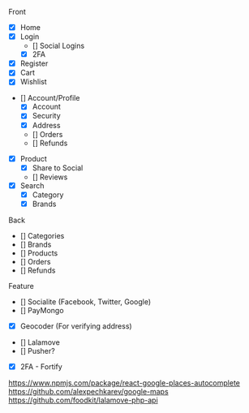 Front
- [x] Home
- [x] Login
    - [] Social Logins
    - [x] 2FA 
- [x] Register
- [x] Cart
- [x] Wishlist
- [] Account/Profile
    - [x] Account
    - [x] Security
    - [x] Address
    - [] Orders
    - [] Refunds
- [x] Product
    - [x] Share to Social
    - [] Reviews 
- [x] Search
    - [x] Category
    - [x] Brands

Back
- [] Categories
- [] Brands 
- [] Products
- [] Orders
- [] Refunds

Feature
- [] Socialite (Facebook, Twitter, Google)
- [] PayMongo
- [x] Geocoder (For verifying address)
- [] Lalamove
- [] Pusher?
- [x] 2FA - Fortify

https://www.npmjs.com/package/react-google-places-autocomplete
https://github.com/alexpechkarev/google-maps
https://github.com/foodkit/lalamove-php-api